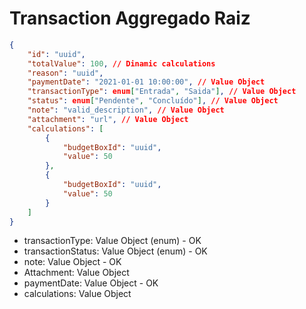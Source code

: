# Transaction Aggregado Raiz

```json
{
    "id": "uuid",
    "totalValue": 100, // Dinamic calculations
    "reason": "uuid",
    "paymentDate": "2021-01-01 10:00:00", // Value Object
    "transactionType": enum["Entrada", "Saida"], // Value Object
    "status": enum["Pendente", "Concluído"], // Value Object
    "note": "valid_description", // Value Object
    "attachment": "url", // Value Object
    "calculations": [
        {
            "budgetBoxId": "uuid",
            "value": 50
        },
        {
            "budgetBoxId": "uuid",
            "value": 50
        }
    ]
}
```

- transactionType: Value Object (enum) - OK
- transactionStatus: Value Object (enum) - OK
- note: Value Object - OK
- Attachment: Value Object
- paymentDate: Value Object - OK
- calculations: Value Object
